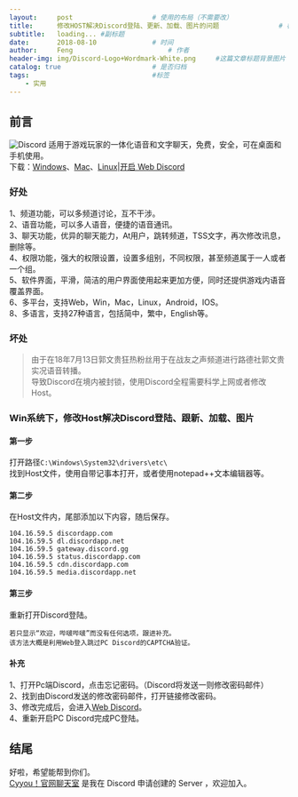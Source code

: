 ```yaml
---
layout:     post   				    # 使用的布局（不需要改）
title:      修改HOST解决Discord登陆、更新、加载、图片的问题 				# 标题 
subtitle:   loading... #副标题
date:       2018-08-10 				# 时间
author:     Feng 						# 作者
header-img: img/Discord-Logo+Wordmark-White.png 	#这篇文章标题背景图片
catalog: true 						# 是否归档
tags:								#标签
    - 实用
---
```


## 前言
![Discord](https://discordapp.com/assets/9babbea9acbfec5302d832bae6c3c184.svg)
适用于游戏玩家的一体化语音和文字聊天，免费，安全，可在桌面和手机使用。<br>
下载：[Windows](https://discordapp.com/api/download?platform=win)、[Mac](https://discordapp.com/api/download?platform=osx)、[Linux](https://discordapp.com/api/download?platform=linux&format=deb)|[开启 Web Discord](https://discordapp.com/channels/@me)


### 好处
1、频道功能，可以多频道讨论，互不干涉。<br>
2、语音功能，可以多人语音，便捷的语音通讯。<br>
3、聊天功能，优异的聊天能力，At用户，跳转频道，TSS文字，再次修改讯息，删除等。<br>
4、权限功能，强大的权限设置，设置多组别，不同权限，甚至频道属于一人或者一个组。<br>
5、软件界面，平滑，简洁的用户界面使用起来更加方便，同时还提供游戏内语音覆盖界面。<br>
6、多平台，支持Web，Win，Mac，Linux，Android，IOS。<br>
8、多语言，支持27种语言，包括简中，繁中，English等。

### 坏处
> 由于在18年7月13日郭文贵狂热粉丝用于在战友之声频道进行路德社郭文贵实况语音转播。<br>
> 导致Discord在境内被封锁，使用Discord全程需要科学上网或者修改Host。

### Win系统下，修改Host解决Discord登陆、跟新、加载、图片
#### 第一步
打开路径`C:\Windows\System32\drivers\etc\`<br>
找到Host文件，使用自带记事本打开，或者使用notepad++文本编辑器等。

#### 第二步
在Host文件内，尾部添加以下内容，随后保存。
```
104.16.59.5 discordapp.com
104.16.59.5 dl.discordapp.net    
104.16.59.5 gateway.discord.gg    
104.16.59.5 status.discordapp.com    
104.16.59.5 cdn.discordapp.com    
104.16.59.5 media.discordapp.net    
```

#### 第三步
重新打开Discord登陆。
```
若只显示“欢迎，哔啵哔啵”而没有任何选项，跟进补充。
该方法大概是利用Web登入跳过PC Discord的CAPTCHA验证。
```

#### 补充
1、打开Pc端Discord，点击忘记密码。（Discord将发送一则修改密码邮件）<br>
2、找到由Discord发送的修改密码邮件，打开链接修改密码。<br>
3、修改完成后，会进入[Web Discord](https://discordapp.com/channels/@me)。<br>
4、重新开启PC Discord完成PC登陆。

## 结尾
好啦，希望能帮到你们。<br>
[Cyyou！官网聊天室](https://discordapp.com/invite/uaQfDnz) 是我在 Discord 申请创建的 Server ，欢迎加入。
